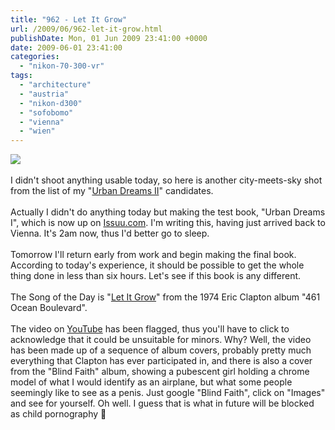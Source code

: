 ```yaml
---
title: "962 - Let It Grow"
url: /2009/06/962-let-it-grow.html
publishDate: Mon, 01 Jun 2009 23:41:00 +0000
date: 2009-06-01 23:41:00
categories: 
  - "nikon-70-300-vr"
tags: 
  - "architecture"
  - "austria"
  - "nikon-d300"
  - "sofobomo"
  - "vienna"
  - "wien"
---
```

<a href="https://d25zfm9zpd7gm5.cloudfront.net/1200x1200/2009/20090526_144155_ps.jpg" target="_blank"><img src="https://d25zfm9zpd7gm5.cloudfront.net/0600x0600/2009/20090526_144155_ps.jpg"/></a><br/><br/>I didn't shoot anything usable today, so here is another city-meets-sky shot from the list of my "<a href="http://www.sofobomo.org/2009/books/amanessinger/urban-dreams-ii/" target="_blank">Urban Dreams II</a>" candidates.<br/><br/>Actually I didn't do anything today but making the test book, "Urban Dreams I", which is now up on <a href="http://issuu.com/amanessinger/docs/urban_dreams_i" target="_blank">Issuu.com</a>. I'm writing this, having just arrived back to Vienna. It's 2am now, thus I'd better go to sleep.<br/><br/>Tomorrow I'll return early from work and begin making the final book. According to today's experience, it should be possible to get the whole thing done in less than six hours. Let's see if this book is any different.<br/><br/> The Song of the Day is "<a href="http://www.lyricsmode.com/lyrics/e/eric_clapton/let_it_grow.html" target="_blank">Let It Grow</a>" from the 1974 Eric Clapton album "461 Ocean Boulevard". <br/><br/>The video on <a href="http://www.youtube.com/watch?v=dyzufZGDTbc" target="_blank">YouTube</a> has been flagged, thus you'll have to click to acknowledge that it could be unsuitable for minors. Why? Well, the video has been made up of a sequence of album covers, probably pretty much everything that Clapton has ever participated in, and there is also a cover from the "Blind Faith" album, showing a pubescent girl holding a chrome model of what I would identify as an airplane, but what some people seemingly like to see as a penis. Just google "Blind Faith", click on "Images" and see for yourself. Oh well. I guess that is what in future will be blocked as child pornography 🙂
